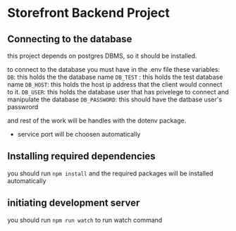 # Storefront Backend Project

## Connecting to the database

this project depends on postgres DBMS, so it should be installed.

to connect to the database you must have in the .env file these variables:
`DB`: this holds the the database name
`DB_TEST` : this holds the test database name
`DB_HOST`: this holds the host ip address that the client would connect to it.
`DB_USER`: this holds the database user that has privelege to connect and manipulate the database
`DB_PASSWORD`: this should have the datbase user's passwrord

and rest of the work will be handles with the dotenv package.

* service port will be choosen automatically

## Installing required dependencies
you should run `npm install` and the required packages will be installed automatically

## initiating development server
you should run `npm run watch` to run watch command
